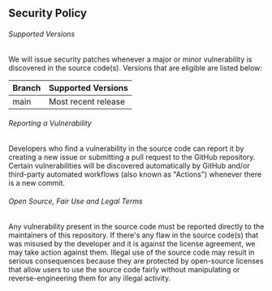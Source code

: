 ## Security Policy
###### Supported Versions
We will issue security patches whenever a major or minor vulnerability is discovered in the source code(s). Versions that are eligible are listed below:

| Branch | Supported Versions  |
|--------|---------------------|
| main   | Most recent release |

###### Reporting a Vulnerability
Developers who find a vulnerability in the source code can report it by creating a new issue or submitting a pull request to the GitHub repository. Certain vulnerabilities will be discovered automatically by GitHub and/or third-party automated workflows (also known as "Actions") whenever there is a new commit.

###### Open Source, Fair Use and Legal Terms
Any vulnerability present in the source code must be reported directly to the maintainers of this repository. If there's any flaw in the source code(s) that was misused by the developer and it is against the license agreement, we may take action against them. Illegal use of the source code may result in serious consequences because they are protected by open-source licenses that allow users to use the source code fairly without manipulating or reverse-engineering them for any illegal activity.